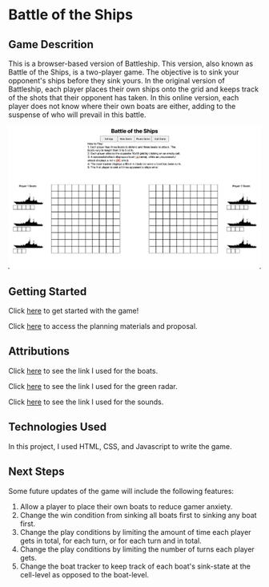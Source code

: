 # Battle of the Ships

## Game Descrition
This is a browser-based version of Battleship. This version, also known as Battle of the Ships, is a two-player game. The objective is to sink your opponent's ships before they sink yours. In the original version of Battleship, each player places their own ships onto the grid and keeps track of the shots that their opponent has taken. In this online version, each player does not know where their own boats are either, adding to the suspense of who will prevail in this battle.

![Battle of the Ships Landing Page](./animate/Game-Landing-Page.png)

## Getting Started
Click [here](https://version-2--battle-of-the-ships.netlify.app/) to get started with the game!

Click [here](./PROPOSAL.md) to access the planning materials and proposal.

## Attributions

Click [here](https://t3.ftcdn.net/jpg/06/84/62/38/360_F_684623836_9i23UJZfuWBhjS49vQpwGcEc22p3XTaS.jpg) to see the link I used for the boats.

Click [here](https://e7.pngegg.com/pngimages/197/305/png-clipart-computer-icons-airport-surveillance-radar-air-traffic-control-effective-miscellaneous-company.png) to see the link I used for the green radar.

Click [here](https://freesound.org/) to see the link I used for the sounds.

## Technologies Used

In this project, I used HTML, CSS, and Javascript to write the game.

## Next Steps

Some future updates of the game will include the following features:

1. Allow a player to place their own boats to reduce gamer anxiety.
2. Change the win condition from sinking all boats first to sinking any boat first.
3. Change the play conditions by limiting the amount of time each player gets in total, for each turn, or for each turn and in total.
4. Change the play conditions by limiting the number of turns each player gets.
5. Change the boat tracker to keep track of each boat's sink-state at the cell-level as opposed to the boat-level.